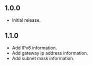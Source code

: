 ## 1.0.0

* Initial release.

## 1.1.0

* Add IPv6 information.
* Add gateway ip address information.
* Add subnet mask information.